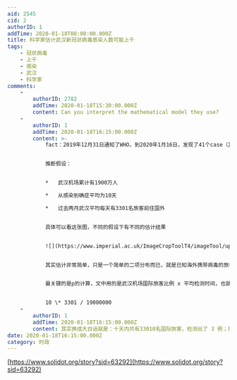 ```yaml
---
aid: 2545
cid: 2
authorID: 1
addTime: 2020-01-18T08:00:00.000Z
title: 科学家估计武汉新冠状病毒感染人数可能上千
tags:
    - 冠状病毒
    - 上千
    - 感染
    - 武汉
    - 科学家
comments:
    -
        authorID: 2782
        addTime: 2020-01-18T15:30:00.000Z
        content: Can you interpret the mathematical model they use?
    -
        authorID: 1
        addTime: 2020-01-18T16:15:00.000Z
        content: >-
            fact：2019年12月31日通知了WHO，到2020年1月16日，发现了41个case（其中武汉两例死亡，泰国两例，日本1例，均出访过武汉）


            推断假设：


            *   武汉机场累计有1900万人

            *   从感染到确症平均为10天

            *   过去两月武汉平均每天有3301名旅客前往国外


            具体可以看这张图，不同的假设下有不同的估计结果


            ![](https://www.imperial.ac.uk/ImageCropToolT4/imageTool/uploaded-images/table1-PNG--tojpeg_1579257937228_x2.jpg)


            其实估计非常简单，只是一个简单的二项分布而已，就是已知海外携带病毒的旅行者被检测出来的概率是p，那么现在有N个已知的被检测出来的case，那么潜在病毒携带者X是多少。


            最关键的是p的计算，文中用的是武汉机场国际旅客比例 x 平均检测时间，也就是


            10 \* 3301 / 19000000
    -
        authorID: 1
        addTime: 2020-01-18T16:15:00.000Z
        content: 其实换成大白话就是：十天内共有33010名国际旅客，检测出了 3 例；现在十天内国际机场有1900万旅客，请问潜在的病毒携带者有多少？
date: 2020-01-18T16:15:00.000Z
category: 时政
---
```


[https://www.solidot.org/story?sid=63292](https://www.solidot.org/story?sid=63292)
